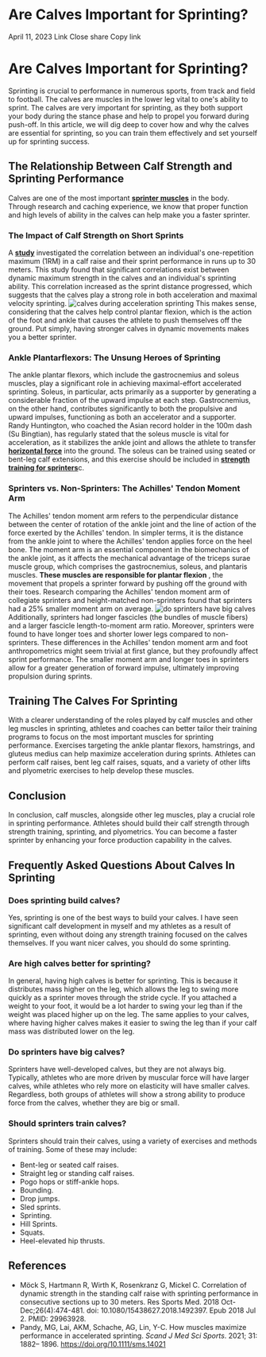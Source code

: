 #  Are Calves Important for Sprinting? 
April 11, 2023
Link
Close share Copy link
# Are Calves Important for Sprinting?
Sprinting is crucial to performance in numerous sports, from track and field to football. The calves are muscles in the lower leg vital to one's ability to sprint.
The calves are very important for sprinting, as they both support your body during the stance phase and help to propel you forward during push-off.
In this article, we will dig deep to cover how and why the calves are essential for sprinting, so you can train them effectively and set yourself up for sprinting success.
## The Relationship Between Calf Strength and Sprinting Performance
Calves are one of the most important [**sprinter muscles**](https://sprintingworkouts.com/blogs/sprinting-questions/sprinter-muscles "sprinter muscles") in the body.
Through research and caching experience, we know that proper function and high levels of ability in the calves can help make you a faster sprinter.
### The Impact of Calf Strength on Short Sprints
A [**study**](https://pubmed.ncbi.nlm.nih.gov/29963928/) investigated the correlation between an individual's one-repetition maximum (1RM) in a calf raise and their sprint performance in runs up to 30 meters.
This study found that significant correlations exist between dynamic maximum strength in the calves and an individual's sprinting ability. This correlation increased as the sprint distance progressed, which suggests that the calves play a strong role in both acceleration and maximal velocity sprinting.
![calves during acceleration sprinting](https://cdn.shopify.com/s/files/1/0015/4445/4207/files/calves_during_acceleration_sprinting_480x480.jpg?v=1681240129)
This makes sense, considering that the calves help control plantar flexion, which is the action of the foot and ankle that causes the athlete to push themselves off the ground.
Put simply, having stronger calves in dynamic movements makes you a better sprinter.
### Ankle Plantarflexors: The Unsung Heroes of Sprinting
The ankle plantar flexors, which include the gastrocnemius and soleus muscles, play a significant role in achieving maximal-effort accelerated sprinting. Soleus, in particular, acts primarily as a supporter by generating a considerable fraction of the upward impulse at each step. Gastrocnemius, on the other hand, contributes significantly to both the propulsive and upward impulses, functioning as both an accelerator and a supporter.
Randy Huntington, who coached the Asian record holder in the 100m dash (Su Bingtian), has regularly stated that the soleus muscle is vital for acceleration, as it stabilizes the ankle joint and allows the athlete to transfer [**horizontal force**](https://sprintingworkouts.com/blogs/training/force-production-in-sprinting-vertical-horizontal "horizontal force in sprinting") into the ground.
The soleus can be trained using seated or bent-leg calf extensions, and this exercise should be included in [**strength training for sprinters**](https://sprintingworkouts.com/blogs/training/strength-training-for-sprinters "strength training for sprinters")c.
### Sprinters vs. Non-Sprinters: The Achilles' Tendon Moment Arm
The Achilles' tendon moment arm refers to the perpendicular distance between the center of rotation of the ankle joint and the line of action of the force exerted by the Achilles' tendon.
In simpler terms, it is the distance from the ankle joint to where the Achilles' tendon applies force on the heel bone.
The moment arm is an essential component in the biomechanics of the ankle joint, as it affects the mechanical advantage of the triceps surae muscle group, which comprises the gastrocnemius, soleus, and plantaris muscles.
**These muscles are responsible for plantar flexion** , the movement that propels a sprinter forward by pushing off the ground with their toes.
Research comparing the Achilles' tendon moment arm of collegiate sprinters and height-matched non-sprinters found that sprinters had a 25% smaller moment arm on average.
![do sprinters have big calves](https://cdn.shopify.com/s/files/1/0015/4445/4207/files/do_sprinters_have_big_calves_480x480.jpg?v=1681240193)
Additionally, sprinters had longer fascicles (the bundles of muscle fibers) and a larger fascicle length-to-moment arm ratio. Moreover, sprinters were found to have longer toes and shorter lower legs compared to non-sprinters.
These differences in the Achilles' tendon moment arm and foot anthropometrics might seem trivial at first glance, but they profoundly affect sprint performance.
The smaller moment arm and longer toes in sprinters allow for a greater generation of forward impulse, ultimately improving propulsion during sprints.
## Training The Calves For Sprinting
With a clearer understanding of the roles played by calf muscles and other leg muscles in sprinting, athletes and coaches can better tailor their training programs to focus on the most important muscles for sprinting performance. 
Exercises targeting the ankle plantar flexors, hamstrings, and gluteus medius can help maximize acceleration during sprints.
Athletes can perform calf raises, bent leg calf raises, squats, and a variety of other lifts and plyometric exercises to help develop these muscles.
## Conclusion
In conclusion, calf muscles, alongside other leg muscles, play a crucial role in sprinting performance. Athletes should build their calf strength through strength training, sprinting, and plyometrics. You can become a faster sprinter by enhancing your force production capability in the calves.
## Frequently Asked Questions About Calves In Sprinting
### Does sprinting build calves?
Yes, sprinting is one of the best ways to build your calves. I have seen significant calf development in myself and my athletes as a result of sprinting, even without doing any strength training focused on the calves themselves.
If you want nicer calves, you should do some sprinting.
### Are high calves better for sprinting?
In general, having high calves is better for sprinting. This is because it distributes mass higher on the leg, which allows the leg to swing more quickly as a sprinter moves through the stride cycle.
If you attached a weight to your foot, it would be a lot harder to swing your leg than if the weight was placed higher up on the leg. The same applies to your calves, where having higher calves makes it easier to swing the leg than if your calf mass was distributed lower on the leg.
### Do sprinters have big calves?
Sprinters have well-developed calves, but they are not always big. Typically, athletes who are more driven by muscular force will have larger calves, while athletes who rely more on elasticity will have smaller calves.
Regardless, both groups of athletes will show a strong ability to produce force from the calves, whether they are big or small.
### Should sprinters train calves?
Sprinters should train their calves, using a variety of exercises and methods of training. Some of these may include:
  * Bent-leg or seated calf raises.
  * Straight leg or standing calf raises.
  * Pogo hops or stiff-ankle hops.
  * Bounding.
  * Drop jumps.
  * Sled sprints.
  * Sprinting.
  * Hill Sprints.
  * Squats.
  * Heel-elevated hip thrusts.


## References
  * Möck S, Hartmann R, Wirth K, Rosenkranz G, Mickel C. Correlation of dynamic strength in the standing calf raise with sprinting performance in consecutive sections up to 30 meters. Res Sports Med. 2018 Oct-Dec;26(4):474-481. doi: 10.1080/15438627.2018.1492397. Epub 2018 Jul 2. PMID: 29963928.
  * Pandy, MG, Lai, AKM, Schache, AG, Lin, Y-C. How muscles maximize performance in accelerated sprinting.  _Scand J Med Sci Sports_. 2021; 31: 1882– 1896. <https://doi.org/10.1111/sms.14021>


[ ](https://sprintingworkouts.com/blogs/sprinting-questions)
